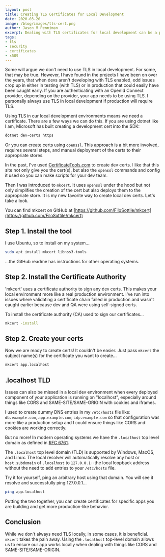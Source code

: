 ```yaml
---
layout: post
title: Creating TLS Certificates for Local Development
date: 2020-03-20
image: /blog/images/tls-cert.png
author: Jason M Penniman
excerpt: Dealing with TLS certificates for local development can be a pain. I recently discovered mkcert and .localhost TLD.
tags:
- tls
- security
- certificates
- x509
---
```

Some will argue we don't need to use TLS in local development. For some, that may be true. However, I have found in the
projects I have been on over the years, that when devs aren't developing with TLS enabled, odd issues crop up in either
in testing (with TLS) or in production that could easily have been caught early. If you are authenticating with an
OpenId Connect provider, depending on the provider, your app needs to be using TLS. I personally always use TLS in local
development if production will require TLS.

Using TLS in our local development environments means we need a certificate. There are a few ways we can do this. If you
are using dotnet like I am, Microsoft has built creating a development cert into the SDK:

``` bash
dotnet dev-certs https 
```

Or you can create certs using `openssl`. This approach is a bit more involved, requires several steps, and manual
deployment of the certs to their appropriate stores.

In the past, I've used [CertificateTools.com](https://certificatetools.com/) to create dev certs. I like that this site
not only give you the cert(s), but also the `openssl` commands and config it used so you can make scripts for your dev
team.

Then I was introduced to `mkcert`. It uses `openssl` under the hood but not only simplifies the creation of the cert but
also deploys them to the appropriate store. It is my new favorite way to create local dev certs. Let's take a look.

You can find mkcert on GitHub at [https://github.com/FiloSottile/mkcert](https://github.com/FiloSottile/mkcert)

## Step 1. Install the tool
I use Ubuntu, so to install on my system...

``` bash
sudo apt install mkcert libnss3-tools
```

...the GitHub readme has instructions for other operating systems.

## Step 2. Install the Certificate Authority

'mkcert' uses a certificate authority to sign any dev certs. This makes your local environment more like a real
production environment. I've run into issues where validating a certificate chain failed in production and wasn't caught
earlier because dev and QA were using self-signed certs.

To install the certificate authority (CA) used to sign our certificates...

``` bash
mkcert -install
```

## Step 2. Create your certs

Now we are ready to create certs! It couldn't be easier. Just pass `mkcert` the subject name(s) for the certificate you
want to create...

``` bash
mkcert app.localhost
```

## .localhost TLD

Issues can also be missed in a local dev environment when every deployed component of your application is running on
"localhost", especially around things like CORS and SAME-SITE/SAME-ORIGIN with cookies and iframes.

I used to create dummy DNS entries in my `/etc/hosts` file like: `db.example.com`, `app.example.com`, `idp.example.com`
so that configuration was more like a production setup and I could ensure things like CORS and cookies are working
correctly.

But no more! In modern operating systems we have the `.localhost` top level domain as defined in 
[RFC 6761](https://www.rfc-editor.org/rfc/rfc6761).

The `.localhost` top level domain (TLD) is supported by Windows, MacOS, and Linux. The local resolver will automatically
resolve any host or `host.subdomain` of `.localhost` to `127.0.0.1`--the local loopback address without the need to add
entries to your `/etc/hosts` file.

Try it for yourself, ping an arbitrary host using that domain. You will see it resolve and successfully ping 127.0.0.1...

``` bash
ping app.localhost
```

Putting the two together, you can create certificates for specific apps you are building and get more production-like
behavior.

## Conclusion

While we don't always need TLS locally, in some cases, it is beneficial. `mkcert` takes the pain away.
Using the `.localhost` top-level domain allows us to ensure our app works locally when dealing with things like CORS and
SAME-SITE/SAME-ORIGIN.

